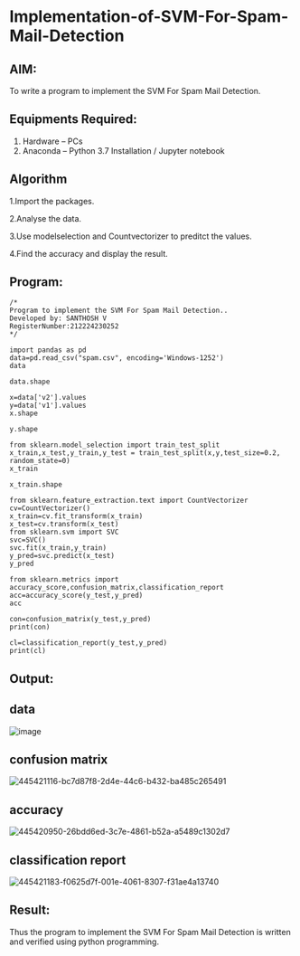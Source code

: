 # Implementation-of-SVM-For-Spam-Mail-Detection

## AIM:
To write a program to implement the SVM For Spam Mail Detection.

## Equipments Required:
1. Hardware – PCs
2. Anaconda – Python 3.7 Installation / Jupyter notebook

## Algorithm
1.Import the packages.

2.Analyse the data.

3.Use modelselection and Countvectorizer to preditct the values.

4.Find the accuracy and display the result.
## Program:
```
/*
Program to implement the SVM For Spam Mail Detection..
Developed by: SANTHOSH V
RegisterNumber:212224230252 
*/
```

```
import pandas as pd
data=pd.read_csv("spam.csv", encoding='Windows-1252')
data

data.shape

x=data['v2'].values
y=data['v1'].values
x.shape

y.shape

from sklearn.model_selection import train_test_split
x_train,x_test,y_train,y_test = train_test_split(x,y,test_size=0.2, random_state=0)
x_train

x_train.shape

from sklearn.feature_extraction.text import CountVectorizer
cv=CountVectorizer()
x_train=cv.fit_transform(x_train)
x_test=cv.transform(x_test)
from sklearn.svm import SVC
svc=SVC()
svc.fit(x_train,y_train)
y_pred=svc.predict(x_test)
y_pred

from sklearn.metrics import accuracy_score,confusion_matrix,classification_report
acc=accuracy_score(y_test,y_pred)
acc

con=confusion_matrix(y_test,y_pred)
print(con)

cl=classification_report(y_test,y_pred)
print(cl)
```

## Output:
## data
![image](https://github.com/user-attachments/assets/33c17bad-6e14-4095-83a7-6bc3a312954a)

## confusion matrix
![445421116-bc7d87f8-2d4e-44c6-b432-ba485c265491](https://github.com/user-attachments/assets/efc87242-c3f1-48f4-8240-edc5a3c38802)
## accuracy
![445420950-26bdd6ed-3c7e-4861-b52a-a5489c1302d7](https://github.com/user-attachments/assets/d1b52a4e-add4-4533-b2ec-914450655b75)

## classification report
![445421183-f0625d7f-001e-4061-8307-f31ae4a13740](https://github.com/user-attachments/assets/7411653b-9ca9-4ebf-9ba6-ec3f126c97bd)


## Result:
Thus the program to implement the SVM For Spam Mail Detection is written and verified using python programming.

